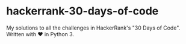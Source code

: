# hackerrank-30-days-of-code
My solutions to all the challenges in HackerRank's "30 Days of Code". Written with ❤️ in Python 3.
